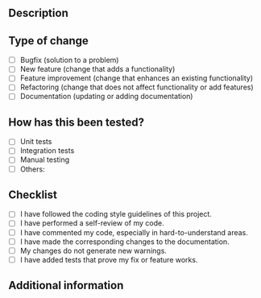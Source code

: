 ## Description

<!-- Briefly describe the changes you have made in this Pull Request. -->

## Type of change

- [ ] Bugfix (solution to a problem)
- [ ] New feature (change that adds a functionality)
- [ ] Feature improvement (change that enhances an existing functionality)
- [ ] Refactoring (change that does not affect functionality or add features)
- [ ] Documentation (updating or adding documentation)

## How has this been tested?

<!-- Provide detailed instructions on how this PR has been tested.
Include the necessary steps to replicate the tests. -->

- [ ] Unit tests
- [ ] Integration tests
- [ ] Manual testing
- [ ] Others: <!-- Specify if necessary -->

## Checklist

- [ ] I have followed the coding style guidelines of this project.
- [ ] I have performed a self-review of my code.
- [ ] I have commented my code, especially in hard-to-understand areas.
- [ ] I have made the corresponding changes to the documentation.
- [ ] My changes do not generate new warnings.
- [ ] I have added tests that prove my fix or feature works.

## Additional information

<!-- Add any additional information you consider important. -->
